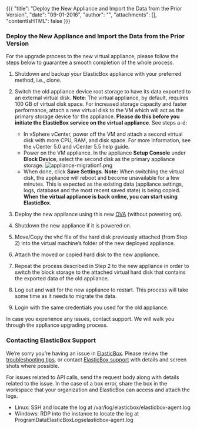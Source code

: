 {{{
"title": "Deploy the New Appliance and Import the Data from the Prior Version",
"date": "09-01-2016",
"author": "",
"attachments": [],
"contentIsHTML": false
}}}

### Deploy the New Appliance and Import the Data from the Prior Version
For the upgrade process to the new virtual appliance, please follow the steps below to guarantee a smooth completion of the whole process.

1. Shutdown and backup your ElasticBox appliance with your preferred method, i.e., clone.
2. Switch the old appliance device root storage to have its data exported to an external virtual disk.
   **Note**: The virtual appliance, by default, requires 100 GB of virtual disk space. For increased storage capacity and faster performance, attach a new virtual disk to the VM which will act as the primary storage device for the appliance. **Please do this before you initiate the ElasticBox service on the virtual appliance**. See steps a-d:
   * In vSphere vCenter, power off the VM and attach a second virtual disk with more CPU, RAM, and disk space. For more information, see the vCenter 5.0 and vCenter 5.5 help guide.
   * Power on the VM appliance. In the appliance **Setup Console** under **Block Device**, select the second disk as the primary appliance storage.
   ![appliance-migration1.png](../images/ElasticBox/appliance-migration1.png)
   * When done, click **Save Settings**.
   **Note:** When switching the virtual disk, the appliance will reboot and become unavailable for a few minutes. This is expected as the existing data (appliance settings, logs, database and the most recent saved state) is being copied. **When the virtual appliance is back online, you can start using ElasticBox**.

3. Deploy the new appliance using this new [OVA](https://s3-us-west-1.amazonaws.com/elasticbox-appliance/2.0.124/ebx-appliance-2.0.124.ova) (without powering on).
4. Shutdown the new appliance if it is powered on.
5. Move/Copy the vhd file of the hard disk previously attached (from Step 2) into the virtual machine’s folder of the new deployed appliance.
6. Attach the moved or copied hard disk to the new appliance.
7. Repeat the process described in Step 2 to the new appliance in order to switch the block storage to the attached virtual hard disk that contains the exported data of the old appliance.
8. Log out and wait for the new appliance to restart. This process will take some time as it needs to migrate the data.
9. Login with the same credentials you used for the old appliance.

In case you experience any issues, contact support. We will walk you through the appliance upgrading process.

### Contacting ElasticBox Support
We’re sorry you’re having an issue in [ElasticBox](https://www.ctl.io/elasticbox/). Please review the [troubleshooting tips](./troubleshooting-tips.md), or contact [ElasticBox support](mailto:support@elasticbox.com) with details and screen shots where possible.

For issues related to API calls, send the request body along with details related to the issue. In the case of a box error, share the box in the workspace that your organization and ElasticBox can access and attach the logs.
* Linux: SSH and locate the log at /var/log/elasticbox/elasticbox-agent.log
* Windows: RDP into the instance to locate the log at ProgramDataElasticBoxLogselasticbox-agent.log
